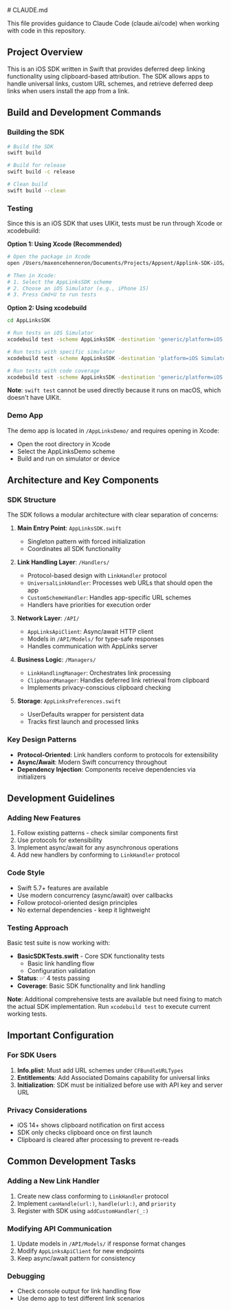 \# CLAUDE.md

This file provides guidance to Claude Code (claude.ai/code) when working with code in this repository.

## Project Overview

This is an iOS SDK written in Swift that provides deferred deep linking functionality using clipboard-based attribution. The SDK allows apps to handle universal links, custom URL schemes, and retrieve deferred deep links when users install the app from a link.

## Build and Development Commands

### Building the SDK
```bash
# Build the SDK
swift build

# Build for release
swift build -c release

# Clean build
swift build --clean
```

### Testing
Since this is an iOS SDK that uses UIKit, tests must be run through Xcode or xcodebuild:

**Option 1: Using Xcode (Recommended)**
```bash
# Open the package in Xcode
open /Users/maxencehenneron/Documents/Projects/Appsent/Applink-SDK-iOS/AppLinksSDK/Package.swift

# Then in Xcode:
# 1. Select the AppLinksSDK scheme
# 2. Choose an iOS Simulator (e.g., iPhone 15)
# 3. Press Cmd+U to run tests
```

**Option 2: Using xcodebuild**
```bash
cd AppLinksSDK

# Run tests on iOS Simulator
xcodebuild test -scheme AppLinksSDK -destination 'generic/platform=iOS Simulator'

# Run tests with specific simulator
xcodebuild test -scheme AppLinksSDK -destination 'platform=iOS Simulator,name=iPhone 15,OS=17.0'

# Run tests with code coverage
xcodebuild test -scheme AppLinksSDK -destination 'generic/platform=iOS Simulator' -enableCodeCoverage YES
```

**Note**: `swift test` cannot be used directly because it runs on macOS, which doesn't have UIKit.

### Demo App
The demo app is located in `/AppLinksDemo/` and requires opening in Xcode:
- Open the root directory in Xcode
- Select the AppLinksDemo scheme
- Build and run on simulator or device

## Architecture and Key Components

### SDK Structure
The SDK follows a modular architecture with clear separation of concerns:

1. **Main Entry Point**: `AppLinksSDK.swift`
   - Singleton pattern with forced initialization
   - Coordinates all SDK functionality

2. **Link Handling Layer**: `/Handlers/`
   - Protocol-based design with `LinkHandler` protocol
   - `UniversalLinkHandler`: Processes web URLs that should open the app
   - `CustomSchemeHandler`: Handles app-specific URL schemes
   - Handlers have priorities for execution order

3. **Network Layer**: `/API/`
   - `AppLinksApiClient`: Async/await HTTP client
   - Models in `/API/Models/` for type-safe responses
   - Handles communication with AppLinks server

4. **Business Logic**: `/Managers/`
   - `LinkHandlingManager`: Orchestrates link processing
   - `ClipboardManager`: Handles deferred link retrieval from clipboard
   - Implements privacy-conscious clipboard checking

5. **Storage**: `AppLinksPreferences.swift`
   - UserDefaults wrapper for persistent data
   - Tracks first launch and processed links

### Key Design Patterns
- **Protocol-Oriented**: Link handlers conform to protocols for extensibility
- **Async/Await**: Modern Swift concurrency throughout
- **Dependency Injection**: Components receive dependencies via initializers

## Development Guidelines

### Adding New Features
1. Follow existing patterns - check similar components first
2. Use protocols for extensibility
3. Implement async/await for any asynchronous operations
4. Add new handlers by conforming to `LinkHandler` protocol

### Code Style
- Swift 5.7+ features are available
- Use modern concurrency (async/await) over callbacks
- Follow protocol-oriented design principles
- No external dependencies - keep it lightweight

### Testing Approach
Basic test suite is now working with:
- **BasicSDKTests.swift** - Core SDK functionality tests
  - Basic link handling flow
  - Configuration validation
- **Status**: ✅ 4 tests passing
- **Coverage**: Basic SDK functionality and link handling

**Note**: Additional comprehensive tests are available but need fixing to match the actual SDK implementation. Run `xcodebuild test` to execute current working tests.

## Important Configuration

### For SDK Users
1. **Info.plist**: Must add URL schemes under `CFBundleURLTypes`
2. **Entitlements**: Add Associated Domains capability for universal links
3. **Initialization**: SDK must be initialized before use with API key and server URL

### Privacy Considerations
- iOS 14+ shows clipboard notification on first access
- SDK only checks clipboard once on first launch
- Clipboard is cleared after processing to prevent re-reads

## Common Development Tasks

### Adding a New Link Handler
1. Create new class conforming to `LinkHandler` protocol
2. Implement `canHandle(url:)`, `handle(url:)`, and `priority`
3. Register with SDK using `addCustomHandler(_:)`

### Modifying API Communication
1. Update models in `/API/Models/` if response format changes
2. Modify `AppLinksApiClient` for new endpoints
3. Keep async/await pattern for consistency

### Debugging
- Check console output for link handling flow
- Use demo app to test different link scenarios